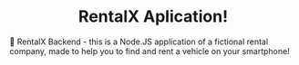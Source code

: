 <h1 align="center">
  RentalX Aplication!
</h1>

🚗 RentalX Backend - this is a Node.JS application of a fictional rental company, made to help you to find and rent a vehicle on your smartphone!


